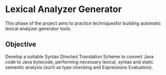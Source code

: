 # Lexical Analyzer Generator

This phase of the project aims to practice techniquesfor building automatic
lexical analyzer generator tools.

## Objective

Develop a suitable Syntax Directed Translation Scheme to convert Java code to Java bytecode, performing necessary lexical, syntax and static semantic analysis
(such as type checking and Expressions Evaluation).


